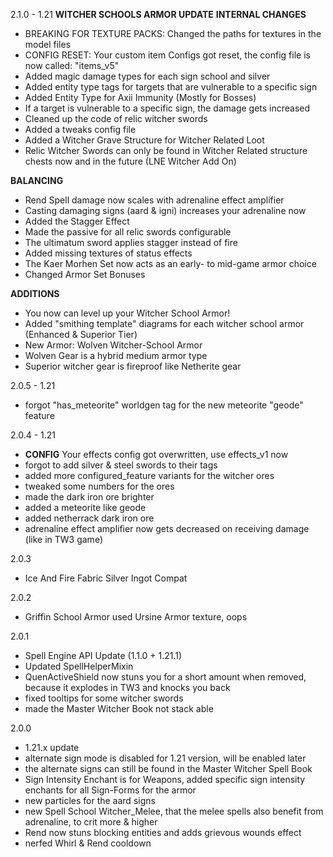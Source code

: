 2.1.0 - 1.21
**WITCHER SCHOOLS ARMOR UPDATE**
**INTERNAL CHANGES**
- BREAKING FOR TEXTURE PACKS: Changed the paths for textures in the model files
- CONFIG RESET: Your custom item Configs got reset, the config file is now called: "items_v5"
- Added magic damage types for each sign school and silver
- Added entity type tags for targets that are vulnerable to a specific sign
- Added Entity Type for Axii Immunity (Mostly for Bosses)
- If a target is vulnerable to a specific sign, the damage gets increased
- Cleaned up the code of relic witcher swords
- Added a tweaks config file
- Added a Witcher Grave Structure for Witcher Related Loot
- Relic Witcher Swords can only be found in Witcher Related structure chests now and in the future (LNE Witcher Add On)

**BALANCING**
- Rend Spell damage now scales with adrenaline effect amplifier
- Casting damaging signs (aard & igni) increases your adrenaline now
- Added the Stagger Effect
- Made the passive for all relic swords configurable
- The ultimatum sword applies stagger instead of fire
- Added missing textures of status effects
- The Kaer Morhen Set now acts as an early- to mid-game armor choice
- Changed Armor Set Bonuses

**ADDITIONS**
- You now can level up your Witcher School Armor!
- Added "smithing template" diagrams for each witcher school armor (Enhanced & Superior Tier)
- New Armor: Wolven Witcher-School Armor
- Wolven Gear is a hybrid medium armor type
- Superior witcher gear is fireproof like Netherite gear

2.0.5 - 1.21
- forgot "has_meteorite" worldgen tag for the new meteorite "geode" feature

2.0.4 - 1.21
- **CONFIG** Your effects config got overwritten, use effects_v1 now
- forgot to add silver & steel swords to their tags
- added more configured_feature variants for the witcher ores
- tweaked some numbers for the ores
- made the dark iron ore brighter
- added a meteorite like geode
- added netherrack dark iron ore
- adrenaline effect amplifier now gets decreased on receiving damage (like in TW3 game)

2.0.3
- Ice And Fire Fabric Silver Ingot Compat

2.0.2
- Griffin School Armor used Ursine Armor texture, oops

2.0.1
- Spell Engine API Update (1.1.0 + 1.21.1)
- Updated SpellHelperMixin
- QuenActiveShield now stuns you for a short amount when removed, because it explodes in TW3 and knocks you back
- fixed tooltips for some witcher swords
- made the Master Witcher Book not stack able

2.0.0
-  1.21.x update
- alternate sign mode is disabled for 1.21 version, will be enabled later
- the alternate signs can still be found in the Master Witcher Spell Book
- Sign Intensity Enchant is for Weapons, added specific sign intensity enchants for all Sign-Forms for the armor
- new particles for the aard signs
- new Spell School Witcher_Melee, that the melee spells also benefit from adrenaline, to crit more & higher
- Rend now stuns blocking entities and adds grievous wounds effect
- nerfed Whirl & Rend cooldown